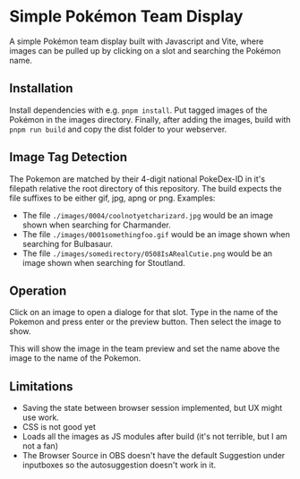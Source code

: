 # Simple Pokémon Team Display
A simple Pokémon team display built with Javascript and Vite, where images can be pulled up by clicking on a slot and searching the Pokémon name.

## Installation
Install dependencies with e.g. `pnpm install`.
Put tagged images of the Pokémon in the images directory. 
Finally, after adding the images, build with `pnpm run build` and copy the dist folder to your webserver.

## Image Tag Detection
The Pokemon are matched by their 4-digit national PokeDex-ID in it's filepath relative the root directory of this repository.
The build expects the file suffixes to be either gif, jpg, apng or png.
Examples:
- The file `./images/0004/coolnotyetcharizard.jpg` would be an image shown when searching for Charmander.
- The file `./images/0001somethingfoo.gif` would be an image shown when searching for Bulbasaur.
- The file `./images/somedirectory/0508IsARealCutie.png` would be an image shown when searching for Stoutland.

## Operation
Click on an image to open a dialoge for that slot. Type in the name of the Pokemon and press enter or the preview button.
Then select the image to show.

This will show the image in the team preview and set the name above the image to the name of the Pokemon.

## Limitations
- Saving the state between browser session implemented, but UX might use work.
- CSS is not good yet
- Loads all the images as JS modules after build (it's not terrible, but I am not a fan)
- The Browser Source in OBS doesn't have the default Suggestion under inputboxes so the autosuggestion doesn't work in it.
